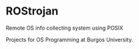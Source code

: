# ROStrojan

Remote OS info collecting system using POSIX

Projects for OS Programming at Burgos University.

